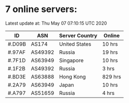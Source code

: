 # 7 online servers:

Latest update at: Thu May 07 07:10:15 UTC 2020

| ID | ASN | Server Country | Online |
| -- | --- | -------------- | ------ |
| #.D09B | AS174 | United States | 10 hrs |
| #.97AF | AS49392 | Russia | 19 hrs |
| #.7F1D | AS63949 | Singapore | 10 hrs |
| #.1F2B | AS49392 | Russia | 3 hrs |
| #.BD3E | AS63888 | Hong Kong | 829 hrs |
| #.2A79 | AS63949 | Japan | 10 hrs |
| #.A797 | AS51659 | Russia | 4 hrs |

